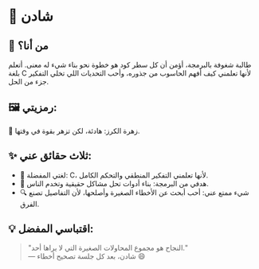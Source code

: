 # 🌸 شادن

## 💬 من أنا؟
طالبة شغوفة بالبرمجة، أؤمن أن كل سطر كود هو خطوة نحو بناء شيء له معنى. أتعلم بلغة C لأنها تعلمني كيف أفهم الحاسوب من جذوره، وأحب التحديات اللي تخلي التفكير جزء من الحل.

## 🖼️ رمزيتي:
🌸 زهرة الكرز: هادئة، لكن تزهر بقوة في وقتها.

## ✨ ثلاث حقائق عني:
- 🧠 لغتي المفضلة: C، لأنها تعلمني التفكير المنطقي والتحكم الكامل.
- 🎯 هدفي من البرمجة: بناء أدوات تحل مشاكل حقيقية وتخدم الناس.
- 🔍 شيء ممتع عني: أحب أبحث عن الأخطاء الصغيرة وأصلحها، لأن التفاصيل تصنع الفرق.

## 💡 اقتباسي المفضل:
> "النجاح هو مجموع المحاولات الصغيرة التي لا يراها أحد."  
> — شادن، بعد كل جلسة تصحيح أخطاء 😄

